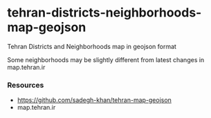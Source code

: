 # tehran-districts-neighborhoods-map-geojson
Tehran Districts and Neighborhoods map in geojson format

Some neighborhoods may be slightly different from latest changes in map.tehran.ir

### Resources

* https://github.com/sadegh-khan/tehran-map-geojson
* map.tehran.ir
